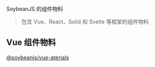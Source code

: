 SoybeanJS 的组件物料

> 包含 Vue、React、Solid 和 Svelte 等框架的组件物料

## Vue 组件物料

[@soybeanjs/vue-aterials](./packages/vue/README.md)
